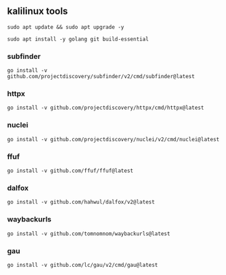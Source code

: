 ## kalilinux tools


```
sudo apt update && sudo apt upgrade -y
```


```
sudo apt install -y golang git build-essential
```




### subfinder

```
go install -v github.com/projectdiscovery/subfinder/v2/cmd/subfinder@latest
```

### httpx

```
go install -v github.com/projectdiscovery/httpx/cmd/httpx@latest
```


### nuclei

```
go install -v github.com/projectdiscovery/nuclei/v2/cmd/nuclei@latest
```

### ffuf

```
go install -v github.com/ffuf/ffuf@latest
```

### dalfox

```
go install -v github.com/hahwul/dalfox/v2@latest
```

### waybackurls

```
go install -v github.com/tomnomnom/waybackurls@latest
```

### gau

```
go install -v github.com/lc/gau/v2/cmd/gau@latest
```
